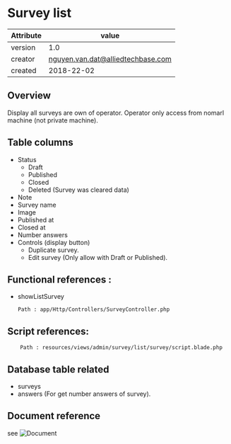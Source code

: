 # Survey list

Attribute | value
--------- |---------
version   | 1.0
creator   | nguyen.van.dat@alliedtechbase.com
created   | 2018-22-02

## Overview
  
Display all surveys are own of operator. Operator only access from nomarl machine (not private machine).

## Table columns
   * Status
     * Draft
     * Published
     * Closed
     * Deleted (Survey was cleared data)
   * Note
   * Survey name
   * Image
   * Published at
   * Closed at
   * Number answers
   * Controls (display button)
      * Duplicate survey.
      * Edit survey (Only allow with Draft or Published).
   
## Functional references : 
  * showListSurvey 
     
  
        Path : app/Http/Controllers/SurveyController.php
            
## Script references: 
    
    
        Path : resources/views/admin/survey/list/survey/script.blade.php
    
## Database table related
* surveys
* answers (For get number answers of survey).

## Document reference

   see ![Document](https://docs.google.com/spreadsheets/d/1KZBQCwq3FLdunpxjGNZlLA58ZovPQ_9wuOiBkCXG2Os/edit#gid=2111538893)

    
